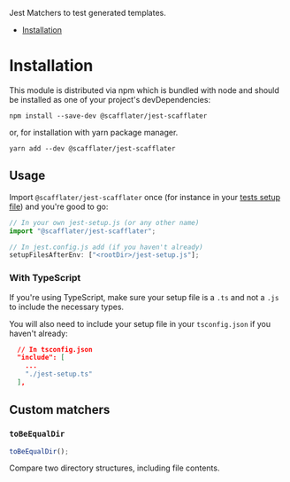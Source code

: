 Jest Matchers to test generated templates.

<!-- START doctoc generated TOC please keep comment here to allow auto update -->
<!-- DON'T EDIT THIS SECTION, INSTEAD RE-RUN doctoc TO UPDATE -->

- [Installation](#installation)

<!-- END doctoc generated TOC please keep comment here to allow auto update -->

# Installation

This module is distributed via npm which is bundled with node and should be installed as one of your project's devDependencies:

```
npm install --save-dev @scafflater/jest-scafflater
```

or, for installation with yarn package manager.

```
yarn add --dev @scafflater/jest-scafflater
```

## Usage

Import `@scafflater/jest-scafflater` once (for instance in your [tests setup
file][]) and you're good to go:

[tests setup file]: https://jestjs.io/docs/en/configuration.html#setupfilesafterenv-array

```javascript
// In your own jest-setup.js (or any other name)
import "@scafflater/jest-scafflater";

// In jest.config.js add (if you haven't already)
setupFilesAfterEnv: ["<rootDir>/jest-setup.js"];
```

### With TypeScript

If you're using TypeScript, make sure your setup file is a `.ts` and not a `.js`
to include the necessary types.

You will also need to include your setup file in your `tsconfig.json` if you
haven't already:

```json
  // In tsconfig.json
  "include": [
    ...
    "./jest-setup.ts"
  ],
```

## Custom matchers

### `toBeEqualDir`

```javascript
toBeEqualDir();
```

Compare two directory structures, including file contents.
